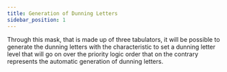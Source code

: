 ```yaml
---
title: Generation of Dunning Letters
sidebar_position: 1
---
```


Through this mask, that is made up of three tabulators, it will be possible to generate the dunning letters with the characteristic to set a dunning letter level that will go on over the priority logic order that on the contrary represents the automatic generation of dunning letters.







